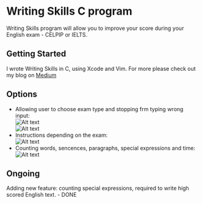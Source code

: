 # Writing Skills C program

Writing Skills program will allow you to improve your score during your English exam - CELPIP or IELTS.

## Getting Started

I wrote Writing Skills in C, using Xcode and Vim.
For more please check out my blog on [Medium](https://medium.com/@aleksandrakorolczuk/writing-skills-simple-c-program-92d73cf0ffd6) 

## Options
* Allowing user to choose exam type and stopping frm typing wrong input: <br />
![Alt text](https://cdn-images-1.medium.com/max/800/1*lmMxZ6XcErPeCzteSCNh2Q.png)  <br />
![Alt text](https://cdn-images-1.medium.com/max/800/1*Y1CXEufQjjvnx0gFP8nBHA.png)  <br />
* Instructions depending on the exam: <br />
![Alt text](https://cdn-images-1.medium.com/max/800/1*pnXe3_SlzGgM-5F99Qi33g.png) <br />
* Counting words, sencences, paragraphs, special expressions and time: <br />
![Alt text](https://cdn-images-1.medium.com/max/800/1*qkKQHk9gzn7GwaOGX799bg.png) <br />
## Ongoing 
Adding new feature: counting special expressions, required to write high scored English text. - DONE 
